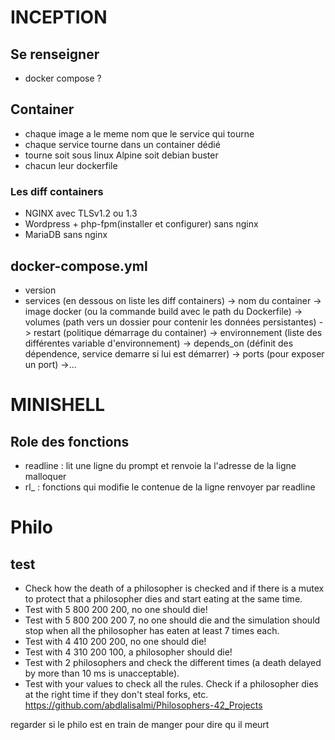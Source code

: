# INCEPTION

## Se renseigner
- docker compose ?

## Container
- chaque image a le meme nom que le service qui tourne
- chaque service tourne dans un container dédié
- tourne soit sous linux Alpine soit debian buster
- chacun leur dockerfile
### Les diff containers
- NGINX avec TLSv1.2 ou 1.3
- Wordpress + php-fpm(installer et configurer) sans nginx
- MariaDB sans nginx

## docker-compose.yml
- version
- services (en dessous on liste les diff containers)
	-> nom du container
		-> image docker (ou la commande build avec le path du Dockerfile)
		-> volumes (path vers un dossier pour contenir les données persistantes)
		-> restart (politique démarrage du container)
		-> environnement (liste des différentes variable d'environnement)
		-> depends_on (définit des dépendence, service demarre si lui est démarrer)
		-> ports (pour exposer un port)
		->...


# MINISHELL

## Role des fonctions
- readline : lit une ligne du prompt et renvoie la l'adresse de la ligne malloquer
-  rl_ : fonctions qui modifie le contenue de la ligne renvoyer par readline

# Philo

## test

- Check how the death of a philosopher is checked and if there is a mutex to protect that a philosopher dies and start eating at the same time.
- Test with 5 800 200 200, no one should die!
- Test with 5 800 200 200 7, no one should die and the simulation should stop when all the philosopher has eaten at least 7 times each.
- Test with 4 410 200 200, no one should die!
- Test with 4 310 200 100, a philosopher should die!
- Test with 2 philosophers and check the different times (a death delayed by more than 10 ms is unacceptable).
- Test with your values to check all the rules. Check if a philosopher dies at the right time if they don't steal forks, etc.
https://github.com/abdlalisalmi/Philosophers-42_Projects

regarder si le philo est en train de manger pour dire qu il meurt
